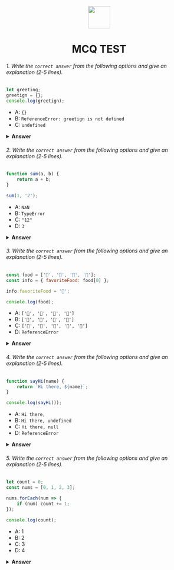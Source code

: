<div align="center">
  <img height="60" src="https://edurev.gumlet.io/AllImages/original/ApplicationImages/CourseImages/944e5d47-8c55-4a89-91e5-22ab5f2798fc_CI.png">
  <h1>MCQ TEST</h1>
</div>

###### 1. Write the `correct answer` from the following options and give an explanation (2-5 lines).

```javascript
let greeting;
greetign = {};
console.log(greetign);
```

- A: `{}`
- B: `ReferenceError: greetign is not defined`
- C: `undefined`

<details><summary><b>Answer</b></summary>
<p>

#### Answer: A

<i>Here greeting is declared as a let variable but assigned an empty object to greetign. As greetign is initialized as an empty object so, in 3rd line it will be logged {}. As it doesn't initialized with any variable declaration keyword so it has global scope.</i>

</p>
</details>

###### 2. Write the `correct answer` from the following options and give an explanation (2-5 lines).

```javascript
function sum(a, b) {
	return a + b;
}

sum(1, '2');
```

- A: `NaN`
- B: `TypeError`
- C: `"12"`
- D: `3`

<details><summary><b>Answer</b></summary>
<p>

#### Answer: C

<i>Here a is number but b is passed as string. Javascript use '+' to concat two string so, when b passed as string it will be concatinated with 1. so the answer is</i> `'12'`.

</p>
</details>

###### 3. Write the `correct answer` from the following options and give an explanation (2-5 lines).

```javascript
const food = ['🍕', '🍫', '🥑', '🍔'];
const info = { favoriteFood: food[0] };

info.favoriteFood = '🍝';

console.log(food);
```

- A: `['🍕', '🍫', '🥑', '🍔']`
- B: `['🍝', '🍫', '🥑', '🍔']`
- C: `['🍝', '🍕', '🍫', '🥑', '🍔']`
- D: `ReferenceError`

<details><summary><b>Answer</b></summary>
<p>

#### Answer: A

<i>Here food array has 4 types of food. then the info object's property favoriteFood referenced the food[0]. this means info initialized with the value of food[0] it mean's "🍕" and this is constant. But as we know object is non-primitive datatype so it doesn't show any error when we try to change the property of the info and the new value "🍝" assigned to the info's favoriteFood property. Finaly food is printed as it declared. </i>

</p>
</details>

###### 4. Write the `correct answer` from the following options and give an explanation (2-5 lines).

```javascript
function sayHi(name) {
	return `Hi there, ${name}`;
}

console.log(sayHi());
```

- A: `Hi there,`
- B: `Hi there, undefined`
- C: `Hi there, null`
- D: `ReferenceError`

<details><summary><b>Answer</b></summary>
<p>

#### Answer: B

<i>When a variable is declared but not initilized explicitly javascript always initilized the variable as undefined. Here sayHi() is called without any arguments and it expects a value as parameter but got nothing, so it will prints</i> `Hi, there, undefined`.

</p>
</details>

###### 5. Write the `correct answer` from the following options and give an explanation (2-5 lines).

```javascript
let count = 0;
const nums = [0, 1, 2, 3];

nums.forEach(num => {
	if (num) count += 1;
});

console.log(count);
```

- A: 1
- B: 2
- C: 3
- D: 4

<details><summary><b>Answer</b></summary>
<p>

#### Answer: C

<i>Here we can see nums array will traverse all the array element and if the num is true then count will increase by 1. For 0th index nums[0] = 0 , which is falsy value so the loop will continue without increasing count value. then, For 0th index nums[1] = 1 , it's a truthy value so if statement passed the condition and count value will increase by one. so count = 1.
nums[2] = 2, it's also truthy, count = 2,
and finally, nums[3] = 3, it's also truthy, count = 3,
so, the answer is 3.
</i>

</p>
</details>
